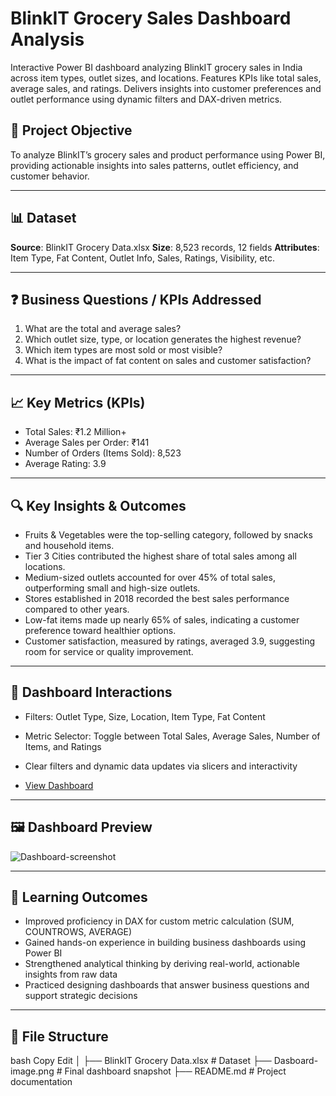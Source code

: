 # BlinkIT Grocery Sales Dashboard Analysis
Interactive Power BI dashboard analyzing BlinkIT grocery sales in India across item types, outlet sizes, and locations. Features KPIs like total sales, average sales, and ratings. Delivers insights into customer preferences and outlet performance using dynamic filters and DAX-driven metrics.

## 🧩 Project Objective
To analyze BlinkIT’s grocery sales and product performance using Power BI, providing actionable insights into sales patterns, outlet efficiency, and customer behavior.

---

## 📊 Dataset
**Source**: BlinkIT Grocery Data.xlsx
**Size**: 8,523 records, 12 fields
**Attributes**: Item Type, Fat Content, Outlet Info, Sales, Ratings, Visibility, etc.

---

## ❓ Business Questions / KPIs Addressed
1. What are the total and average sales?
2. Which outlet size, type, or location generates the highest revenue?
3. Which item types are most sold or most visible?
4. What is the impact of fat content on sales and customer satisfaction?

---

## 📈 Key Metrics (KPIs)
- Total Sales: ₹1.2 Million+
- Average Sales per Order: ₹141
- Number of Orders (Items Sold): 8,523
- Average Rating: 3.9

---

## 🔍 Key Insights & Outcomes
- Fruits & Vegetables were the top-selling category, followed by snacks and household items.
- Tier 3 Cities contributed the highest share of total sales among all locations.
- Medium-sized outlets accounted for over 45% of total sales, outperforming small and high-size outlets.
- Stores established in 2018 recorded the best sales performance compared to other years.
- Low-fat items made up nearly 65% of sales, indicating a customer preference toward healthier options.
- Customer satisfaction, measured by ratings, averaged 3.9, suggesting room for service or quality improvement.

---

## 📌 Dashboard Interactions
- Filters: Outlet Type, Size, Location, Item Type, Fat Content
- Metric Selector: Toggle between Total Sales, Average Sales, Number of Items, and Ratings
- Clear filters and dynamic data updates via slicers and interactivity

- <a href="https://github.com/Antaramore29/BlinkIt-Sales-Dashboard/blob/main/Dashboard-screenshot.PNG">View Dashboard</a>  

---

## 🖼️ Dashboard Preview

![Dashboard-screenshot](https://github.com/user-attachments/assets/058dc032-b4f4-4a15-a9f1-f77e9591460a)

---

## 🎯 Learning Outcomes
- Improved proficiency in DAX for custom metric calculation (SUM, COUNTROWS, AVERAGE)
- Gained hands-on experience in building business dashboards using Power BI
- Strengthened analytical thinking by deriving real-world, actionable insights from raw data
- Practiced designing dashboards that answer business questions and support strategic decisions

---

## 📁 File Structure
bash
Copy
Edit
│
├── BlinkIT Grocery Data.xlsx     # Dataset
├── Dasboard-image.png            # Final dashboard snapshot
├── README.md                     # Project documentation
